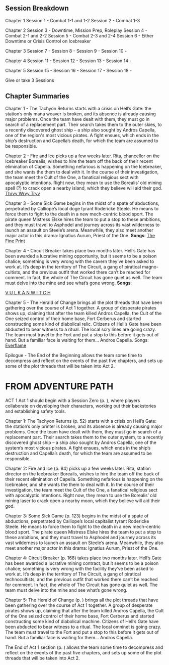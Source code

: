 ## Session Breakdown
Chapter 1
Session 1 - Combat 1-1 and 1-2
Session 2 - Combat 1-3

Chapter 2
Session 3 - Downtime, Mission Prep, Roleplay
Session 4 - Combat 2-1 and 2-2
Session 5 - Combat 2-3 and 2-4
Session 6 - Either Downtime or Crisis Control on Icebreaker

Chapter 3
Session 7 -
Session 8 -
Session 9 -
Session 10 -

Chapter 4
Session 11 -
Session 12 -
Session 13 -
Session 14 -

Chapter 5
Session 15 -
Session 16 -
Session 17 -
Session 18 -

Give or take 3 Sessions


## Chapter Summaries
Chapter 1 - The Tachyon Returns starts with a crisis on Hell’s Gate: the station’s only mana weaver is broken, and its absence is already causing major problems. Once the team have dealt with them, they must go in search of a replacement part. Their search takes them to the outer skies, to a recently discovered ghost ship – a ship also sought by Andros Capella, one of the region's most vicious pirates. A fight ensues, which ends in the ship’s destruction and Capella’s death, for which the team are assumed to be responsible.

Chapter 2 - Fire and Ice picks up a few weeks later. Rita, chancellor on the Icebreaker Borealis, wishes to hire the team off the back of their recent elimination of Capella. Something nefarious is happening on the Icebreaker, and she wants the them to deal with it. In the course of their investigation, the team meet the Cult of the One, a fanatical religious sect with apocalyptic intentions. Right now, they mean to use the Borealis’ old mining spell (?) to crack open a nearby island, which they believe will aid their god.
[Thryy Wryy Tryy](youtube.com/watch?v=shHSHAcLhSA)

Chapter 3 - Some Sick Game begins in the midst of a spate of abductions, perpetrated by Calliope’s local doge tyrant Rodericke Steele. He means to force them to fight to the death in a new mech-centric blood sport. The pirate queen Mistress Elske hires the team to put a stop to these ambitions, and they must travel to Asphodel and journey across its vast wilderness to launch an assault on Steele’s arena. Meanwhile, they also meet another major actor in this drama: Ignatius Aurum, Priest of the One.
**Songs**:
[The Fine Print](https://www.youtube.com/watch?v=vvANy49Kqhw)

Chapter 4 - Circuit Breaker takes place two months later. Hell’s Gate has been awarded a lucrative mining opportunity, but it seems to be a poison chalice; something is very wrong with the cavern they’ve been asked to work at. It’s deep in the territory of The Circuit, a gang of piratical magno-cultists, and the previous outfit that worked there can’t be reached for comment. In fact, the whole of The Circuit has gone quiet as well. The team must delve into the mine and see what’s gone wrong.
**Songs**:

[V U L K A N W I T C H](https://www.youtube.com/watch?v=znXsJ5b6q-g)

Chapter 5 - The Herald of Change brings all the plot threads that have been gathering over the course of Act 1 together. A group of desperate pirates shows up, claiming that after the team killed Andros Capella, the Cult of the One seized control of their home base, Fort Cerberus and started constructing some kind of diabolical relic. Citizens of Hell’s Gate have been abducted to bear witness to a ritual. The local scry lines are going crazy. The team must travel to the Fort and put a stop to this before it gets out of hand. But a familiar face is waiting for them… Andros Capella.
Songs:
[Everflame](https://www.youtube.com/watch?v=kEInnWH8FKY)

Epilogue - The End of the Beginning allows the team some time to decompress and reflect on the events of the past five chapters, and sets up some of the plot threads that will be taken into Act 2.





# FROM ADVENTURE PATH
ACT 1 Act 1 should begin with a Session Zero (p. ), where players collaborate on developing their characters, working out their backstories and establishing safety tools.

Chapter 1: The Tachyon Returns (p. 52) starts with a crisis on Hell’s Gate: the station’s only printer is broken, and its absence is already causing major problems. Once the team have dealt with them, they must go in search of a replacement part. Their search takes them to the outer system, to a recently discovered ghost ship – a ship also sought by Andros Capella, one of the system’s most vicious pirates. A fight ensues, which ends in the ship’s destruction and Capella’s death, for which the team are assumed to be responsible.

Chapter 2: Fire and Ice (p. 84) picks up a few weeks later. Rita, station director on the Icebreaker Borealis, wishes to hire the team off the back of their recent elimination of Capella. Something nefarious is happening on the Icebreaker, and she wants the them to deal with it. In the course of their investigation, the team meet the Cult of the One, a fanatical religious sect with apocalyptic intentions. Right now, they mean to use the Borealis’ old mining laser to crack open a nearby moon, which they believe will aid their god.

Chapter 3: Some Sick Game (p. 123) begins in the midst of a spate of abductions, perpetrated by Calliope’s local capitalist tyrant Rodericke Steele. He means to force them to fight to the death in a new mech-centric blood sport. The pirate queen Mistress Elske hires the team to put a stop to these ambitions, and they must travel to Asphodel and journey across its vast wilderness to launch an assault on Steele’s arena. Meanwhile, they also meet another major actor in this drama: Ignatius Aurum, Priest of the One.

Chapter 4: Circuit Breaker (p. 168) takes place two months later. Hell’s Gate has been awarded a lucrative mining contract, but it seems to be a poison chalice; something is very wrong with the facility they’ve been asked to work at. It’s deep in the territory of The Circuit, a gang of piratical technocultists, and the previous outfit that worked there can’t be reached for comment. In fact, the whole of The Circuit has gone quiet as well. The team must delve into the mine and see what’s gone wrong.

Chapter 5: The Herald of Change (p. ) brings all the plot threads that have been gathering over the course of Act 1 together. A group of desperate pirates shows up, claiming that after the team killed Andros Capella, the Cult of the One seized control of their home base, Fort Cerberus and started constructing some kind of diabolical machine. Citizens of Hell’s Gate have been abducted to bear witness to a ritual. The local omninet is going crazy. The team must travel to the Fort and put a stop to this before it gets out of hand. But a familiar face is waiting for them… Andros Capella.

The End of Act 1 section (p. ) allows the team some time to decompress and reflect on the events of the past five chapters, and sets up some of the plot threads that will be taken into Act 2.